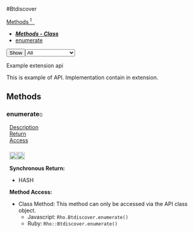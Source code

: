 #Btdiscover
<div class="btn-group"><a href="#Methods" class="btn"><i class="icon-cog"></i> Methods<sup>&nbsp;1</sub></a><a class="btn dropdown-toggle" data-toggle="dropdown" data-target="#" href="#Methods" >  <span class="caret"></span>&nbsp;</a><ul class="dropdown-menu" style="max-height: 500px;overflow: auto;"><li class="disabled"><a tabindex="-1" href="#"><b><i>Methods - Class</i></b></a><li><a href="#menumerateSTATIC" data-target="cMethodenumerate" class="autouncollapse">enumerate</a></li></li></ul></div><div class="btn-group pull-right"><button class="btn dropdown-toggle" id="apiFilterBtn" data-toggle="dropdown" href="#" title="Filter Properties and Methods"><i class="icon-filter "></i>Show</button><select id="apiFilter" class="dropdown-menu apiFilter"><option value="all">All</option><option value="js">Javascript</option><option value="ruby">Ruby</option><option value="android">Android</option><option value="ios">iOS</option><option value="wm">Windows Mobile</option><option value="wp8">Windows Phone 8</option><option value="w32">Windows Desktop</option><option value="msi">MSI Only</option></select></div><div  id="apibody" style="overflow:auto;padding-right: 5px;">
<p>Example extension api</p>
<p>This is example of API. Implementation contain in extension.</p>


<a name='Methods'></a>
<h2><i class='icon-cog'></i>Methods</h2>

<div class="accordion" id="accordion"><a name ='menumerateSTATIC'/><div class=' method  js ruby' id='menumerateSTATIC'><h3><strong  >enumerate</strong><span style='font-size:.7em;font-weight:normal;'>()</span></h3><ul class="nav nav-tabs" style="padding-left:8px"><li class='active'><a href="#menumerateSTATIC1" data-toggle="tab">Description</a></li><li ><a href="#menumerateSTATIC4" data-toggle="tab">Return</a></li><li ><a href="#menumerateSTATIC6" data-toggle="tab">Access</a></li></ul><div class='tab-content' style='padding-left:8px' id='tc-enumerateSTATIC'><div class="tab-pane fade active in" id="menumerateSTATIC1"><p><div><p><img src="/img/js.png" style="width: 20px;padding-top: 8px" rel="tooltip" title="Javascript"><img src="/img/ruby.png" style="width: 20px;padding-top: 8px" rel="tooltip" title="Ruby"></p></div></p></div><div class="tab-pane fade" id="menumerateSTATIC2"></div><div class="tab-pane fade" id="menumerateSTATIC3"></div><div class="tab-pane fade" id="menumerateSTATIC4"><div><p><strong>Synchronous Return:</strong></p><ul><li>HASH</li></ul></div></div><div class="tab-pane fade" id="menumerateSTATIC6"><div><p><strong>Method Access:</strong></p><ul><li><i class="icon-book"></i>Class Method: This method can only be accessed via the API class object. <ul><li>Javascript: <code>Rho.Btdiscover.enumerate()</code> </li><li>Ruby: <code>Rho::Btdiscover.enumerate()</code></li></ul></li></ul></div></div></div>  </div></div></div>